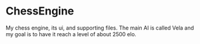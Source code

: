 # ChessEngine
My chess engine, its ui, and supporting files.  The main AI is called Vela and my goal is to have it reach a level of about 2500 elo.
